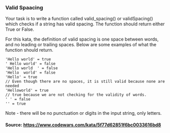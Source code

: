 ### Valid Spaacing

Your task is to write a function called valid_spacing() or validSpacing() which checks if a string has valid spacing. The function should return either True or False.

For this kata, the definition of valid spacing is one space between words, and no leading or trailing spaces. Below are some examples of what the function should return.

````
'Hello world' = true
' Hello world' = false
'Hello world  ' = false
'Hello  world' = false
'Hello' = true
// Even though there are no spaces, it is still valid because none are needed
'Helloworld' = true 
// true because we are not checking for the validity of words.
' ' = false
'' = true
````

Note - there will be no punctuation or digits in the input string, only letters.

#### Source: https://www.codewars.com/kata/5f77d62851f6bc0033616bd8


